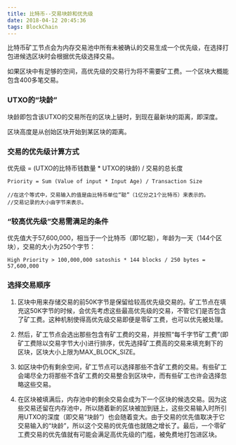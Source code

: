 ```yaml
---
title: 比特币--交易块龄和优先级
date: 2018-04-12 20:45:36
tags: BlockChain
---
```


比特币矿工节点会为内存交易池中所有未被确认的交易生成一个优先级，在选择打包进候选区块时会根据优先级选择交易。

如果区块中有足够的空间，高优先级的交易行为将不需要矿工费。一个区块大概能包含400多笔交易。

### UTXO的“块龄”
块龄即包含该UTXO的交易所在的区块上链时，到现在最新块的距离，即深度。

区块高度是从创始区块开始到某区块的距离。

### 交易的优先级计算方式

优先级 = (UTXO的比特币钱数量 * UTXO的块龄) / 交易的总长度

```
Priority = Sum (Value of input * Input Age) / Transaction Size

//在这个等式中，交易输入的值是由比特币单位“聪”（1亿分之1个比特币）来表示的。
//交易记录的大小由字节来表示。
```

### “较高优先级”交易需满足的条件
优先值大于57,600,000，相当于一个比特币（即1亿聪），年龄为一天（144个区块），交易的大小为250个字节：

```
High Priority > 100,000,000 satoshis * 144 blocks / 250 bytes = 57,600,000
```

### 选择交易顺序
1. 区块中用来存储交易的前50K字节是保留给较高优先级交易的。矿工节点在填充这50K字节的时候，会优先考虑这些最高优先级的交易，不管它们是否包含了矿工费。这种机制使得高优先级交易即便是零矿工费，也可以优先被处理。

2. 然后，矿工节点会选出那些包含有矿工费的交易，并按照“每千字节矿工费”(即矿工费除以交易字节大小)进行排序，优先选择矿工费高的交易来填充剩下的区块，区块大小上限为MAX_BLOCK_SIZE。

3. 如区块中仍有剩余空间，矿工节点可以选择那些不含矿工费的交易。有些矿工会竭尽全力将那些不含矿工费的交易整合到区块中，而有些矿工也许会选择忽略这些交易。

4. 在区块被填满后，内存池中的剩余交易会成为下一个区块的候选交易。因为这些交易还留在内存池中，所以随着新的区块被加到链上，这些交易输入时所引用UTXO的深度（即交易“块龄”）也会随着变大。由于交易的优先值取决于它交易输入的“块龄”，所以这个交易的优先值也就随之增长了。最后，一个零矿工费交易的优先值就有可能会满足高优先级的门槛，被免费地打包进区块。
